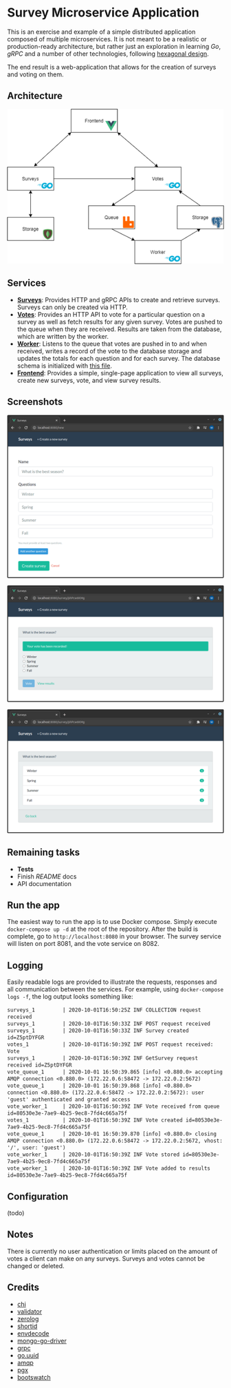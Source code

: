 # Survey Microservice Application

This is an exercise and example of a simple distributed application composed of multiple microservices. It is not meant to be a realistic or production-ready architecture, but rather just an exploration in learning _Go_, _gRPC_ and a number of other technologies, following [hexagonal design](https://en.wikipedia.org/wiki/Hexagonal_architecture_(software)).

The end result is a web-application that allows for the creation of surveys and voting on them.

## Architecture

![flowchart](images/flowchart.png)

## Services

* **[Surveys](https://github.com/mikestefanello/surveys-microservices/tree/master/survey-service)**: Provides HTTP and gRPC APIs to create and retrieve surveys. Surveys can only be created via HTTP.
* **[Votes](https://github.com/mikestefanello/surveys-microservices/tree/master/vote-service)**: Provides an HTTP API to vote for a particular question on a survey as well as fetch results for any given survey. Votes are pushed to the queue when they are received. Results are taken from the database, which are written by the worker.
* **[Worker](https://github.com/mikestefanello/surveys-microservices/tree/master/vote-worker-service)**: Listens to the queue that votes are pushed in to and when received, writes a record of the vote to the database storage and updates the totals for each question and for each survey. The database schema is initialized with [this file](https://github.com/mikestefanello/surveys-microservices/blob/master/init/postgres/votes.sql).
* **[Frontend](https://github.com/mikestefanello/surveys-microservices/tree/master/frontend-service)**: Provides a simple, single-page application to view all surveys, create new surveys, vote, and view survey results.

## Screenshots

![create_survey](images/create_survey.png)

![vote](images/vote.png)

![results](images/results.png)

## Remaining tasks

* **Tests**
* Finish _README_ docs
* API documentation

## Run the app

The easiest way to run the app is to use Docker compose. Simply execute `docker-compose up -d` at the root of the repository. After the build is complete, go to `http://localhost:8080` in your browser. The survey service will listen on port 8081, and the vote service on 8082.

## Logging

Easily readable logs are provided to illustrate the requests, responses and all communication between the services. For example, using `docker-compose logs -f`, the log output looks something like:

```
surveys_1         | 2020-10-01T16:50:25Z INF COLLECTION request received
surveys_1         | 2020-10-01T16:50:33Z INF POST request received
surveys_1         | 2020-10-01T16:50:33Z INF Survey created id=Z5ptDYFGR
votes_1           | 2020-10-01T16:50:39Z INF POST request received: Vote
surveys_1         | 2020-10-01T16:50:39Z INF GetSurvey request received id=Z5ptDYFGR
vote_queue_1      | 2020-10-01 16:50:39.865 [info] <0.880.0> accepting AMQP connection <0.880.0> (172.22.0.6:58472 -> 172.22.0.2:5672)
vote_queue_1      | 2020-10-01 16:50:39.868 [info] <0.880.0> connection <0.880.0> (172.22.0.6:58472 -> 172.22.0.2:5672): user 'guest' authenticated and granted access
vote_worker_1     | 2020-10-01T16:50:39Z INF Vote received from queue id=80530e3e-7ae9-4b25-9ec8-7fd4c665a75f
votes_1           | 2020-10-01T16:50:39Z INF Vote created id=80530e3e-7ae9-4b25-9ec8-7fd4c665a75f
vote_queue_1      | 2020-10-01 16:50:39.870 [info] <0.880.0> closing AMQP connection <0.880.0> (172.22.0.6:58472 -> 172.22.0.2:5672, vhost: '/', user: 'guest')
vote_worker_1     | 2020-10-01T16:50:39Z INF Vote stored id=80530e3e-7ae9-4b25-9ec8-7fd4c665a75f
vote_worker_1     | 2020-10-01T16:50:39Z INF Vote added to results id=80530e3e-7ae9-4b25-9ec8-7fd4c665a75f
```

## Configuration

(todo)

## Notes

There is currently no user authentication or limits placed on the amount of votes a client can make on any surveys. Surveys and votes cannot be changed or deleted.

## Credits

* [chi](https://github.com/go-chi/chi)
* [validator](https://github.com/go-playground/validator)
* [zerolog](https://github.com/rs/zerolog)
* [shortid](https://github.com/teris-io/shortid)
* [envdecode](https://github.com/joeshaw/envdecode)
* [mongo-go-driver](https://github.com/mongodb/mongo-go-driver)
* [grpc](https://pkg.go.dev/google.golang.org/grpc)
* [go.uuid](https://github.com/satori/go.uuid)
* [amqp](https://github.com/streadway/amqp)
* [pgx](https://github.com/jackc/pgx)
* [bootswatch](https://github.com/thomaspark/bootswatch)